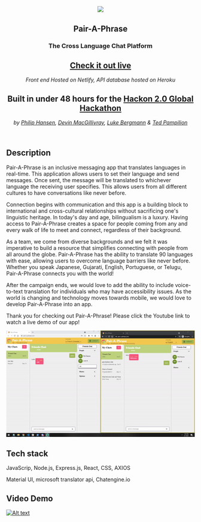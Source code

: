 <div align="center">
  <span><img src="https://user-images.githubusercontent.com/52307383/120373539-b37bf500-c2d5-11eb-9f31-d4545cba3edc.png" height=300 ></span>

## Pair-A-Phrase

### The Cross Language Chat Platform

## [Check it out live ](https://www.pair-a-phrase.com/)

_Front end Hosted on Netlify, API database hosted on Heroku_

## Built in under 48 hours for the [Hackon 2.0 Global Hackathon](https://hackon.tech/)

_by [Philip Hansen](https://github.com/P-Hansen), [Devin MacGillivray](https://github.com/devhmac),
[Luke Bergmann](https://github.com/lukebergmann) & [Ted Pampilion](https://github.com/tpampilon)_

</div>
<br>

## Description

Pair-A-Phrase is an inclusive messaging app that translates languages in real-time. This application allows users to set their language and send messages. Once sent, the message will be translated to whichever language the receiving user specifies. This allows users from all different cultures to have conversations like never before. 

Connection begins with communication and this app is a building block to international and cross-cultural relationships without sacrificing one's linguistic heritage. In today's day and age, bilingualism is a luxury. Having access to Pair-A-Phrase creates a space for people coming from any and every walk of life to meet and connect, regardless of their background.

As a team, we come from diverse backgrounds and we felt it was imperative to build a resource that simplifies connecting with people from all around the globe. Pair-A-Phrase has the ability to translate 90 languages with ease, allowing users to overcome language barriers like never before. Whether you speak Japanese, Gujarati, English, Portuguese, or Telugu, Pair-A-Phrase connects you with the world!

After the campaign ends, we would love to add the ability to include voice-to-text translation for individuals who may have accessibility issues. As the world is changing and technology moves towards mobile, we would love to develop Pair-A-Phrase into an app.

Thank you for checking out Pair-A-Phrase! Please click the Youtube link to watch a live demo of our app!

!["chatting"](https://github.com/Pair-hack/pair-a-phrase/blob/master/pair-a-phrase-react/public/conversation.gif?raw=true)



## Tech stack

JavaScrip, Node.js, Express.js, React, CSS, AXIOS

Material UI, microsoft translator api, Chatengine.io


## Video Demo

[![Alt text](https://img.youtube.com/vi/8SXCoCe8_rI/0.jpg)](https://www.youtube.com/watch?v=8SXCoCe8_rI)